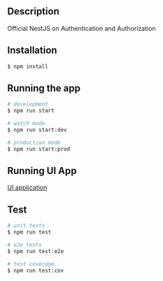 ## Description

Official NestJS on Authentication and Authorization

## Installation

```bash
$ npm install
```

## Running the app

```bash
# development
$ npm run start

# watch mode
$ npm run start:dev

# production mode
$ npm run start:prod
```

## Running UI App

[UI application](https://github.com/Dmytro-Uchkin/nestjs.auth-extension-ui)

## Test

```bash
# unit tests
$ npm run test

# e2e tests
$ npm run test:e2e

# test coverage
$ npm run test:cov
```
